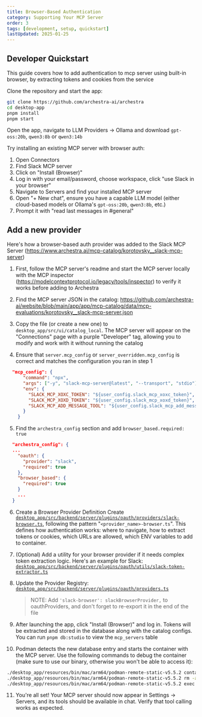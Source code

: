 ```yaml
---
title: Browser-Based Authentication
category: Supporting Your MCP Server
order: 3
tags: [development, setup, quickstart]
lastUpdated: 2025-01-25
---
```


## Developer Quickstart

This guide covers how to add authentication to mcp server using built-in browser, by extracting tokens and cookies from the service

Clone the repository and start the app:

```bash
git clone https://github.com/archestra-ai/archestra
cd desktop-app
pnpm install
pnpm start
```

Open the app, navigate to LLM Providers → Ollama and download `gpt-oss:20b`, `qwen3:8b` or `qwen3:14b`

Try installing an existing MCP server with browser auth:

1. Open Connectors
2. Find Slack MCP server
3. Click on "Install (Browser)"
4. Log in with your email/password, choose workspace, click "use Slack in your browser"
5. Navigate to Servers and find your installed MCP server
6. Open "+ New chat", ensure you have a capable LLM model (either cloud-based models or Ollama's `gpt-oss:20b`, `qwen3:8b`, etc.)
7. Prompt it with "read last messages in #general"

## Add a new provider

Here's how a browser-based auth provider was added to the Slack MCP Server (https://www.archestra.ai/mcp-catalog/korotovsky__slack-mcp-server)

1. First, follow the MCP server's readme and start the MCP server locally with the MCP inspector (https://modelcontextprotocol.io/legacy/tools/inspector) to verify it works before adding to Archestra

2. Find the MCP server JSON in the catalog: https://github.com/archestra-ai/website/blob/main/app/app/mcp-catalog/data/mcp-evaluations/korotovsky__slack-mcp-server.json

3. Copy the file (or create a new one) to `desktop_app/src/ui/catalog_local`. The MCP server will appear on the "Connections" page with a purple "Developer" tag, allowing you to modify and work with it without running the catalog

4. Ensure that `server.mcp_config` or `server_overridden.mcp_config` is correct and matches the configuration you ran in step 1

```json
  "mcp_config": {
      "command": "npx",
      "args": ["-y", "slack-mcp-server@latest", "--transport", "stdio"],
      "env": {
        "SLACK_MCP_XOXC_TOKEN": "${user_config.slack_mcp_xoxc_token}",
        "SLACK_MCP_XOXD_TOKEN": "${user_config.slack_mcp_xoxd_token}",
        "SLACK_MCP_ADD_MESSAGE_TOOL": "${user_config.slack_mcp_add_message_tool}"
      }
    }
```

5. Find the `archestra_config` section and add `browser_based.required: true`

```json
  "archestra_config": {
  ...
    "oauth": {
      "provider": "slack",
      "required": true
    },
    "browser_based": {
      "required": true
    }
    ...
  }
```

6. Create a Browser Provider Definition
   Create [`desktop_app/src/backend/server/plugins/oauth/providers/slack-browser.ts`](https://github.com/archestra-ai/archestra/blob/main/desktop_app/src/backend/server/plugins/oauth/providers/slack-browser.ts), following the pattern "`<provider_name>-browser.ts`". This defines how authentication works: where to navigate, how to extract tokens or cookies, which URLs are allowed, which ENV variables to add to container.
7. (Optional) Add a utility for your browser provider if it needs complex token extraction logic. Here's an example for Slack: [`desktop_app/src/backend/server/plugins/oauth/utils/slack-token-extractor.ts`](https://github.com/archestra-ai/archestra/blob/main/desktop_app/src/backend/server/plugins/oauth/utils/slack-token-extractor.ts)
8. Update the Provider Registry: [`desktop_app/src/backend/server/plugins/oauth/providers.ts`](https://github.com/archestra-ai/archestra/blob/main/desktop_app/src/backend/server/plugins/oauth/providers.ts)

   > NOTE: Add `'slack-browser': slackBrowserProvider,` to oauthProviders, and don't forget to re-export it in the end of the file

9. After launching the app, click "Install (Browser)" and log in. Tokens will be extracted and stored in the database along with the catalog configs. You can run `pnpm db:studio` to view the `mcp_servers` table

10. Podman detects the new database entry and starts the container with the MCP server. Use the following commands to debug the container (make sure to use our binary, otherwise you won't be able to access it):

```bash
./desktop_app/resources/bin/mac/arm64/podman-remote-static-v5.5.2 container ls --all
./desktop_app/resources/bin/mac/arm64/podman-remote-static-v5.5.2 rm -a -f
./desktop_app/resources/bin/mac/arm64/podman-remote-static-v5.5.2 exec -it CONTAINER_ID sh
```

11. You're all set! Your MCP server should now appear in Settings → Servers, and its tools should be available in chat. Verify that tool calling works as expected.
